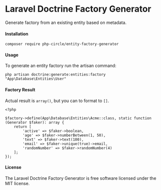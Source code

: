 # Laravel Doctrine Factory Generator
Generate factory from an existing entity based on metadata.

#### Installation
```
composer require php-circle/entity-factory-generator
```
#### Usage
To generate an entity factory run the artisan command:
```
php artisan doctrine:generate:entities:factory "App\Database\Entities\User"
```
#### Factory Result
Actual result is `array()`, but you can to format to `[]`.
```
<?php

$factory->define(App\Database\Entities\Acme::class, static function (Generator $faker): array {
    return [
        'active' => $faker->boolean,
        'age' => $faker->numberBetween(1, 50),
        'text' => $faker->text(100),
        'email' => $faker->unique(true)->email,
        'randomNumber' => $faker->randomNumber(4)
    ];
});
```

#### License
The Laravel Doctrine Factory Generator is free software licensed under the MIT license.